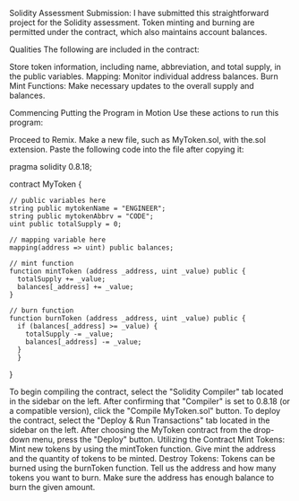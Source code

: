 Solidity Assessment Submission: I have submitted this straightforward project for the Solidity assessment. Token minting and burning are permitted under the contract, which also maintains account balances.

Qualities
The following are included in the contract:

Store token information, including name, abbreviation, and total supply, in the public variables.
Mapping: Monitor individual address balances.
Burn Mint Functions: Make necessary updates to the overall supply and balances.

Commencing
Putting the Program in Motion
Use these actions to run this program:

Proceed to Remix.
Make a new file, such as MyToken.sol, with the.sol extension.
Paste the following code into the file after copying it:

pragma solidity 0.8.18;

contract MyToken {

    // public variables here
    string public mytokenName = "ENGINEER";
    string public mytokenAbbrv = "CODE";
    uint public totalSupply = 0;

    // mapping variable here
    mapping(address => uint) public balances;

    // mint function
    function mintToken (address _address, uint _value) public {
      totalSupply += _value;
      balances[_address] += _value;
    }

    // burn function
    function burnToken (address _address, uint _value) public {
      if (balances[_address] >= _value) {
        totalSupply -= _value;
        balances[_address] -= _value;
      }
      }
}

To begin compiling the contract, select the "Solidity Compiler" tab located in the sidebar on the left. After confirming that "Compiler" is set to 0.8.18 (or a compatible version), click the "Compile MyToken.sol" button.
To deploy the contract, select the "Deploy & Run Transactions" tab located in the sidebar on the left. After choosing the MyToken contract from the drop-down menu, press the "Deploy" button.
Utilizing the Contract Mint Tokens: Mint new tokens by using the mintToken function. Give mint the address and the quantity of tokens to be minted.
Destroy Tokens: Tokens can be burned using the burnToken function. Tell us the address and how many tokens you want to burn. Make sure the address has enough balance to burn the given amount.
